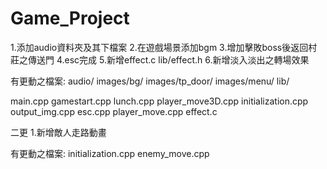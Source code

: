 # Game_Project
1.添加audio資料夾及其下檔案
2.在遊戲場景添加bgm
3.增加擊敗boss後返回村莊之傳送門
4.esc完成
5.新增effect.c lib/effect.h
6.新增淡入淡出之轉場效果

有更動之檔案:
audio/
images/bg/
images/tp_door/
images/menu/
lib/

main.cpp
gamestart.cpp
lunch.cpp
player_move3D.cpp
initialization.cpp
output_img.cpp
esc.cpp
player_move.cpp
effect.c

二更
1.新增敵人走路動畫

有更動之檔案:
initialization.cpp
enemy_move.cpp
